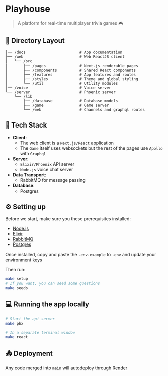 # Playhouse

> A platform for real-time multiplayer trivia games 🎮

## 📁 Directory Layout

```
│── /docs                        # App documentation
├── /web                         # Web ReactJS client
|   └── /src
│       ├── /pages               # Next.js renderable pages
│       ├── /components          # Shared React components
│       ├── /features            # App features and routes
│       ├── /styles              # Theme and global styling
│       └── /util                # Utility modules
│── /voice                       # Voice server
└── /server                      # Phoenix server
    └── /lib
        ├── /database            # Database models
        ├── /game                # Game server
        └── /web                 # Channels and graphql routes
```

## 🥞 Tech Stack

- **Client**:
  - The web client is a `Next.js/React` application
  - The `Game` itself uses websockets but the rest of the pages use `Apollo` with `Graphql`
- **Server**:
  - `Elixir/Phoenix` API server
  - `Node.js` voice chat server
- **Data Transport**:
  - RabbitMQ for message passing
- **Database**:
  - Postgres

## ⚙️ Setting up

Before we start, make sure you these prerequisites installed:

- [Node.js](https://nodejs.org/en/download/)
- [Elixir](https://elixir-lang.org/install.html)
- [RabbitMQ](https://www.rabbitmq.com/)
- [Postgres](https://www.postgresql.org/download/)

Once installed, copy and paste the `.env.example` to `.env` and update your environment keys

Then run:

```bash
make setup
# If you want, you can seed some questions
make seeds
```

## 💻 Running the app locally

```bash
# Start the api server
make phx

# In a separate terminal window
make react
```

## 📤 Deployment

Any code merged into `main` will autodeploy through [Render](https://render.com/)
